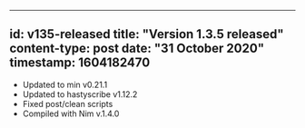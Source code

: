 -----
id: v135-released
title: "Version 1.3.5 released"
content-type: post
date: "31 October 2020"
timestamp: 1604182470
-----
* Updated to min v0.21.1
* Updated to hastyscribe v1.12.2
* Fixed post/clean scripts
* Compiled with Nim v.1.4.0

